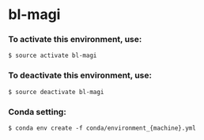 # bl-magi


### To activate this environment, use:
``` 
$ source activate bl-magi 
```
### To deactivate this environment, use:
``` 
$ source deactivate bl-magi
```

### Conda setting:
``` 
$ conda env create -f conda/environment_{machine}.yml
```
